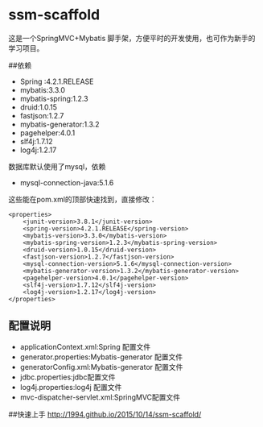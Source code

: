# ssm-scaffold
这是一个SpringMVC+Mybatis 脚手架，方便平时的开发使用，也可作为新手的学习项目。

##依赖
 - Spring :4.2.1.RELEASE
 - mybatis:3.3.0
 - mybatis-spring:1.2.3
 - druid:1.0.15
 - fastjson:1.2.7
 - mybatis-generator:1.3.2
 - pagehelper:4.0.1
 - slf4j:1.7.12
 - log4j:1.2.17

数据库默认使用了mysql，依赖
 - mysql-connection-java:5.1.6

这些能在pom.xml的顶部快速找到，直接修改：

	<properties>
        <junit-version>3.8.1</junit-version>
        <spring-version>4.2.1.RELEASE</spring-version>
        <mybatis-version>3.3.0</mybatis-version>
        <mybatis-spring-version>1.2.3</mybatis-spring-version>
        <druid-version>1.0.15</druid-version>
        <fastjson-version>1.2.7</fastjson-version>
        <mysql-connection-version>5.1.6</mysql-connection-version>
        <mybatis-generator-version>1.3.2</mybatis-generator-version>
        <pagehelper-version>4.0.1</pagehelper-version>
        <slf4j-version>1.7.12</slf4j-version>
        <log4j-version>1.2.17</log4j-version>
    </properties>

## 配置说明
 - applicationContext.xml:Spring 配置文件
 - generator.properties:Mybatis-generator 配置文件
 - generatorConfig.xml:Mybatis-generator 配置文件
 - jdbc.properties:jdbc配置文件
 - log4j.properties:log4j 配置文件
 - mvc-dispatcher-servlet.xml:SpringMVC配置文件

##快速上手
http://1994.github.io/2015/10/14/ssm-scaffold/
